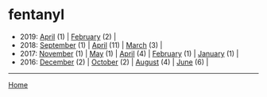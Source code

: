 # fentanyl

  * 2019: 
      [April](./fentanyl-2019-04.md) (1) | 
      [February](./fentanyl-2019-02.md) (2) | 
  * 2018: 
      [September](./fentanyl-2018-09.md) (1) | 
      [April](./fentanyl-2018-04.md) (11) | 
      [March](./fentanyl-2018-03.md) (3) | 
  * 2017: 
      [November](./fentanyl-2017-11.md) (1) | 
      [May](./fentanyl-2017-05.md) (1) | 
      [April](./fentanyl-2017-04.md) (4) | 
      [February](./fentanyl-2017-02.md) (1) | 
      [January](./fentanyl-2017-01.md) (1) | 
  * 2016: 
      [December](./fentanyl-2016-12.md) (2) | 
      [October](./fentanyl-2016-10.md) (2) | 
      [August](./fentanyl-2016-08.md) (4) | 
      [June](./fentanyl-2016-06.md) (6) | 

----

[Home](../)
